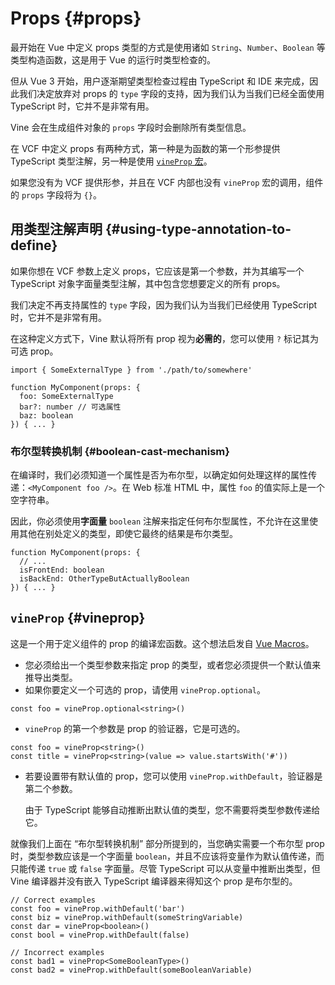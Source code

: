 # Props {#props}

最开始在 Vue 中定义 props 类型的方式是使用诸如 `String`、`Number`、`Boolean` 等类型构造函数，这是用于 Vue 的运行时类型检查的。

但从 Vue 3 开始，用户逐渐期望类型检查过程由 TypeScript 和 IDE 来完成，因此我们决定放弃对 props 的 `type` 字段的支持，因为我们认为当我们已经全面使用 TypeScript 时，它并不是非常有用。

Vine 会在生成组件对象的 `props` 字段时会删除所有类型信息。

在 VCF 中定义 props 有两种方式，第一种是为函数的第一个形参提供 TypeScript 类型注解，另一种是使用 [`vineProp` 宏](./macros.md#宏)。

如果您没有为 VCF 提供形参，并且在 VCF 内部也没有 `vineProp` 宏的调用，组件的 `props` 字段将为 `{}`。

## 用类型注解声明 {#using-type-annotation-to-define}

如果你想在 VCF 参数上定义 props，它应该是第一个参数，并为其编写一个 TypeScript 对象字面量类型注解，其中包含您想要定义的所有 props。

我们决定不再支持属性的 `type` 字段，因为我们认为当我们已经使用 TypeScript 时，它并不是非常有用。

在这种定义方式下，Vine 默认将所有 prop 视为**必需的**，您可以使用 `?` 标记其为可选 prop。

```vue-vine
import { SomeExternalType } from './path/to/somewhere'

function MyComponent(props: {
  foo: SomeExternalType
  bar?: number // 可选属性
  baz: boolean
}) { ... }
```

### 布尔型转换机制 {#boolean-cast-mechanism}

在编译时，我们必须知道一个属性是否为布尔型，以确定如何处理这样的属性传递：`<MyComponent foo />`。在 Web 标准 HTML 中，属性 `foo` 的值实际上是一个空字符串。

因此，你必须使用**字面量** `boolean` 注解来指定任何布尔型属性，不允许在这里使用其他在别处定义的类型，即使它最终的结果是布尔类型。

```vue-vine
function MyComponent(props: {
  // ...
  isFrontEnd: boolean
  isBackEnd: OtherTypeButActuallyBoolean
}) { ... }
```

## `vineProp` {#vineprop}

这是一个用于定义组件的 prop 的编译宏函数。这个想法启发自 [Vue Macros](https://vue-macros.sxzz.moe/macros/define-prop.html)。

- 您必须给出一个类型参数来指定 prop 的类型，或者您必须提供一个默认值来推导出类型。
- 如果你要定义一个可选的 prop，请使用 `vineProp.optional`。

```vue-vine
const foo = vineProp.optional<string>()
```

- `vineProp` 的第一个参数是 prop 的验证器，它是可选的。

```vue-vine
const foo = vineProp<string>()
const title = vineProp<string>(value => value.startsWith('#'))
```

- 若要设置带有默认值的 prop，您可以使用 `vineProp.withDefault`，验证器是第二个参数。

  由于 TypeScript 能够自动推断出默认值的类型，您不需要将类型参数传递给它。

就像我们上面在 “布尔型转换机制” 部分所提到的，当您确实需要一个布尔型 prop 时，类型参数应该是一个字面量 `boolean`，并且不应该将变量作为默认值传递，而只能传递 `true` 或 `false` 字面量。尽管 TypeScript 可以从变量中推断出类型，但 Vine 编译器并没有嵌入 TypeScript 编译器来得知这个 prop 是布尔型的。

```vue-vine
// Correct examples
const foo = vineProp.withDefault('bar')
const biz = vineProp.withDefault(someStringVariable)
const dar = vineProp<boolean>()
const bool = vineProp.withDefault(false)

// Incorrect examples
const bad1 = vineProp<SomeBooleanType>()
const bad2 = vineProp.withDefault(someBooleanVariable)
```
